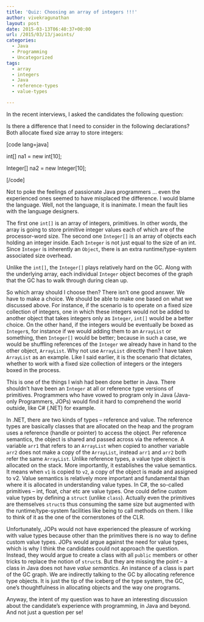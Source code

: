 ```yaml
---
title: 'Quiz: Choosing an array of integers !!!'
author: vivekragunathan
layout: post
date: 2015-03-13T06:40:37+00:00
url: /2015/03/13/jaoints/
categories:
  - Java
  - Programming
  - Uncategorized
tags:
  - array
  - integers
  - Java
  - reference-types
  - value-types

---
```

In the recent interviews, I asked the candidates the following question:

Is there a difference that I need to consider in the following declarations? Both allocate fixed size array to store integers:

[code lang=java]
  
int[] na1 = new int[10];
  
Integer[] na2 = new Integer[10];
  
[/code]

<!--more-->

Not to poke the feelings of passionate Java programmers &#8230; even the experienced ones seemed to have misplaced the difference. I would blame the language. Well, not the language, it is inanimate. I mean the fault lies with the language designers.

The first one `int[]` is an array of integers, primitives. In other words, the array is going to store primitive integer values each of which are of the processor-word size. The second one `Integer[]` is an array of objects each holding an integer inside. Each `Integer` is not just equal to the size of an int. Since `Integer` is inherently an `Object`, there is an extra runtime/type-system associated size overhead.

Unlike the `int[]`, the `Integer[]` plays relatively hard on the GC. Along with the underlying array, each individual `Integer` object becomes of the graph that the GC has to walk through during clean up.

So which array should I choose then? There isn&#8217;t one good answer. We have to make a choice. We should be able to make one based on what we discussed above. For instance, if the scenario is to operate on a fixed size collection of integers, one in which these integers would not be added to another object that takes integers only as `Integer`, `int[]` would be a better choice. On the other hand, if the integers would be eventually be boxed as `Integer`s, for instance if we would adding them to an `ArrayList` or something, then `Integer[]` would be better; because in such a case, we would be shuffling references of the `Integer` we already have in hand to the other object, `ArrayList`. Why not use `ArrayList` directly then? I have taken `ArrayList` as an example. Like I said earlier, it is the scenario that dictates, whether to work with a fixed size collection of integers or the integers boxed in the process.

This is one of the things I wish had been done better in Java. There shouldn&#8217;t have been an `Integer` at all or reference type versions of primitives. Programmers who have vowed to program only in Java (Java-only Programmers, JOPs) would find it hard to comprehend the world outside, like C# (.NET) for example.

In .NET, there are two kinds of types &#8211; reference and value. The reference types are basically classes that are allocated on the heap and the program uses a reference (handle or pointer) to access the object. Per reference semantics, the object is shared and passed across via the reference. A variable `arr1` that refers to an `ArrayList` when copied to another variable `arr2` does not make a copy of the `ArrayList`, instead `arr1` and `arr2` both refer the same `ArrayList`. Unlike reference types, a value type object is allocated on the stack. More importantly, it establishes the value semantics. It means when `v1` is copied to `v2`, a copy of the object is made and assigned to v2&#046; Value semantics is relatively more important and fundamental than where it is allocated in understanding value types. In C#, the so-called primitives &#8211; int, float, char etc are value types. One could define custom value types by defining a `struct` (unlike `class`). Actually even the primitives are themselves `struct`s thus consuming the same size but augmented with the runtime/type-system facilities like being to call methods on them. I like to think of it as the one of the cornerstones of the CLR.

Unfortunately, JOPs would not have experienced the pleasure of working with value types because other than the primitives there is no way to define custom value types. JOPs would argue against the need for value types, which is why I think the candidates could not approach the question. Instead, they would argue to create a class with all `public` members or other tricks to replace the notion of `struct`s. But they are missing the point &#8211; a class in Java does not have _value semantics_. An instance of a class is part of the GC graph. We are indirectly talking to the GC by allocating reference type objects. It is just the tip of the iceberg of the type system, the GC, one&#8217;s thoughtfulness in allocating objects and the way one programs.

Anyway, the intent of my question was to have an interesting discussion about the candidate&#8217;s experience with programming, in Java and beyond. And not just a question per se!